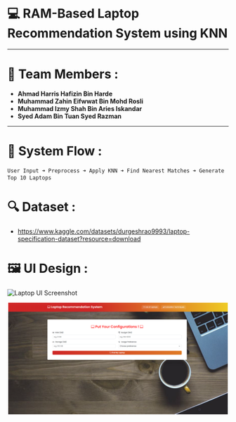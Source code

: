 # 💻 RAM-Based Laptop Recommendation System using KNN
---
# 🧠 Team Members :
- **Ahmad Harris Hafizin Bin Harde**
- **Muhammad Zahin Eifwwat Bin Mohd Rosli**
- **Muhammad Izmy Shah Bin Aries Iskandar**
- **Syed Adam Bin Tuan Syed Razman**
---
# 🔄 System Flow :
```
User Input ➜ Preprocess ➜ Apply KNN ➜ Find Nearest Matches ➜ Generate Top 10 Laptops
```
# 🔍 Dataset :
- https://www.kaggle.com/datasets/durgeshrao9993/laptop-specification-dataset?resource=download

# 🖼️ UI Design :
![Laptop UI Screenshot](./assets/ui_screenshot.png)
<p align="center">
  <img src="./static/ss1.png" width="500"/>
</p>
